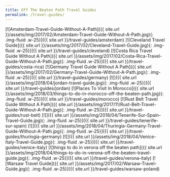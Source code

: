 ```yaml
---
title: Off The Beaten Path Travel Guides
permalink: /travel-guides/
---
```



[![Amsterdam-Travel-Guide-Without-A-Path]({{ site.url }}/assets/img/2017/02/Amsterdam-Travel-Guide-Without-A-Path.jpg){: .img-fluid .w-25}]({{ site.url }}/travel-guides/amsterdam) [![Cleveland Travel Guide]({{ site.url }}/assets/img/2017/02/Cleveland-Travel-Guide.jpg){: .img-fluid .w-25}]({{ site.url }}/travel-guides/cleveland) [![Costa Rica Travel Guide Without A Path]({{ site.url }}/assets/img/2017/02/Costa-Rica-Travel-Guide-Without-A-Path.jpg){: .img-fluid .w-25}]({{ site.url }}/travel-guides/costa-rica) [![Germany Travel Guide Without A Path]({{ site.url }}/assets/img/2017/02/Germany-Travel-Guide-Without-A-Path.jpg){: .img-fluid .w-25}]({{ site.url }}/travel-guides/germany) [![]({{ site.url }}/assets/img/2018/04/jordan-travel-guide.jpg){: .img-fluid .w-25}]({{ site.url }}/travel-guides/jordan) [![Places To Visit In Morocco]({{ site.url }}/assets/img/2018/03/things-to-do-in-morocco-off-the-beaten-path.jpg){: .img-fluid .w-25}]({{ site.url }}/travel-guides/morocco) [![Rust Belt Travel Guide Without A Path]({{ site.url }}/assets/img/2017/11/Rust-Belt-Travel-Guide-Without-A-Path.jpg){: .img-fluid .w-25}]({{ site.url }}/travel-guides/rust-belt) [![]({{ site.url }}/assets/img/2018/04/Tenerife-Sur-Spain-Travel-Guide.jpg){: .img-fluid .w-25}]({{ site.url }}/travel-guides/tenerife-sur-spain) [![]({{ site.url }}/assets/img/2018/04/Thuringia-Germany-Travel-Guide-Without-A-Path.jpg){: .img-fluid .w-25}]({{ site.url }}/travel-guides/thuringia-germany) [![]({{ site.url }}/assets/img/2018/04/Venice-Italy-Travel-Guide.jpg){: .img-fluid .w-25}]({{ site.url }}/travel-guides/venice-italy) [![things to do in verona off the beaten path]({{ site.url }}/assets/img/2018/04/things-to-do-in-verona-off-the-beaten-travel-guide.jpg){: .img-fluid .w-25}]({{ site.url }}/travel-guides/verona-italy) [![Warsaw Travel Guide]({{ site.url }}/assets/img/2017/02/Warsaw-Travel-Guide.jpg){: .img-fluid .w-25}]({{ site.url }}/travel-guides/warsaw-poland)